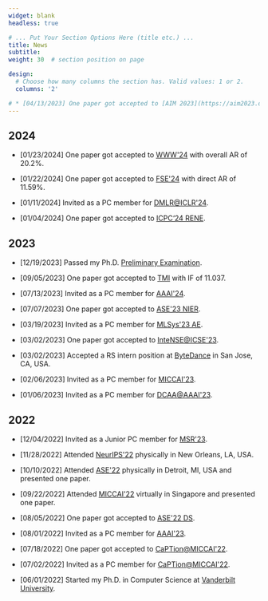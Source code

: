 ```yaml
---
widget: blank
headless: true

# ... Put Your Section Options Here (title etc.) ...
title: News
subtitle:
weight: 30  # section position on page

design:
  # Choose how many columns the section has. Valid values: 1 or 2.
  columns: '2'

# * [04/13/2023] One paper got accepted to [AIM 2023](https://aim2023.org/) focused section.
---
```


## 2024

* [01/23/2024] One paper got accepted to [WWW'24](https://www2024.thewebconf.org/) with overall AR of 20.2%.

* [01/22/2024] One paper got accepted to [FSE'24](https://2024.esec-fse.org/track/fse-2024-research-papers) with direct AR of 11.59%.

* [01/11/2024] Invited as a PC member for [DMLR@ICLR'24](https://dmlr.ai/).

* [01/04/2024] One paper got accepted to [ICPC‘24 RENE](https://conf.researchr.org/track/icpc-2024/icpc-2024-replications-and-negative-results--rene-).

## 2023

* [12/19/2023] Passed my Ph.D. [Preliminary Examination](https://engineering.vanderbilt.edu/cs/Graduate/CSExamination.php).

* [09/05/2023] One paper got accepted to [TMI](https://ieeexplore.ieee.org/xpl/RecentIssue.jsp?punumber=42) with IF of 11.037.

* [07/13/2023] Invited as a PC member for [AAAI'24](https://aaai.org/Conferences/AAAI-24/).

* [07/07/2023] One paper got accepted to [ASE'23 NIER](https://conf.researchr.org/track/ase-2023/ase-2023-nier-track?). 

* [03/19/2023] Invited as a PC member for [MLSys'23 AE](https://mlsys.org/Conferences/2023/CallForAE).

* [03/02/2023] One paper got accepted to [InteNSE@ICSE'23](https://intense23.github.io/).

* [03/02/2023] Accepted a RS intern position at [ByteDance](https://www.bytedance.com/en/) in San Jose, CA, USA.

* [02/06/2023] Invited as a PC member for [MICCAI'23](https://conferences.miccai.org/2023/en/).

* [01/06/2023] Invited as a PC member for [DCAA@AAAI'23](https://ncsu-dk-lab.github.io/workshops/dcaa@2023/).

## 2022

* [12/04/2022] Invited as a Junior PC member for [MSR'23](https://conf.researchr.org/track/msr-2023/msr-2023-technical-papers).

* [11/28/2022] Attended [NeurIPS'22](https://nips.cc/) physically in New Orleans, LA, USA.

* [10/10/2022] Attended [ASE'22](https://conf.researchr.org/home/ase-2022) physically in Detroit, MI, USA and presented one paper.

* [09/22/2022] Attended [MICCAI'22](https://conferences.miccai.org/2022/en/) virtually in Singapore and presented one paper.

* [08/05/2022] One paper got accepted to [ASE'22 DS](https://conf.researchr.org/track/ase-2022/ase-2022-doctoral-symposium?).

* [08/01/2022] Invited as a PC member for [AAAI'23](https://aaai.org/Conferences/AAAI-23/).

* [07/18/2022] One paper got accepted to [CaPTion@MICCAI'22](https://caption-workshop.github.io/).

* [07/02/2022] Invited as a PC member for [CaPTion@MICCAI'22](https://conferences.miccai.org/2022/en/).

* [06/01/2022] Started my Ph.D. in Computer Science at [Vanderbilt University](https://www.vanderbilt.edu/).